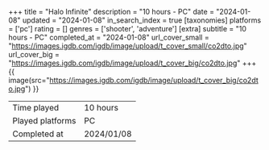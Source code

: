 +++
title = "Halo Infinite"
description = "10 hours - PC"
date = "2024-01-08"
updated = "2024-01-08"
in_search_index = true
[taxonomies]
platforms = ['pc']
rating = []
genres = ['shooter', 'adventure']
[extra]
subtitle = "10 hours - PC"
completed_at = "2024-01-08"
url_cover_small = "https://images.igdb.com/igdb/image/upload/t_cover_small/co2dto.jpg"
url_cover_big = "https://images.igdb.com/igdb/image/upload/t_cover_big/co2dto.jpg"
+++
{{ image(src="https://images.igdb.com/igdb/image/upload/t_cover_big/co2dto.jpg") }}

|              |            |
| ------------ | ---------- |
| Time played  | 10 hours |
| Played platforms    | PC |
| Completed at | 2024/01/08 |


